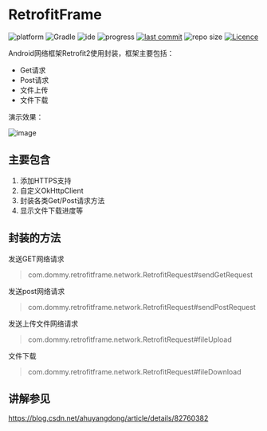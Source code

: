 # RetrofitFrame

![platform](https://img.shields.io/badge/platform-Android-lightgrey.svg)
![Gradle](https://img.shields.io/badge/Gradle-3.1.2-brightgreen.svg)
![ide](https://img.shields.io/badge/IDE-Android%20Studio-brightgreen.svg)
![progress](http://progressed.io/bar/100?title=completed)
[![last commit](https://img.shields.io/github/last-commit/ahuyangdong/RetrofitFrame.svg)](https://github.com/ahuyangdong/RetrofitFrame/commits/master)
![repo size](https://img.shields.io/github/repo-size/ahuyangdong/RetrofitFrame.svg)
[![Licence](https://img.shields.io/github/license/ahuyangdong/RetrofitFrame.svg)](https://github.com/ahuyangdong/RetrofitFrame/blob/master/LICENSE)

Android网络框架Retrofit2使用封装，框架主要包括：
- Get请求
- Post请求
- 文件上传
- 文件下载

演示效果：

![image](https://github.com/ahuyangdong/RetrofitFrame/raw/master/images/demo.gif)
## 主要包含
1. 添加HTTPS支持
2. 自定义OkHttpClient
3. 封装各类Get/Post请求方法
4. 显示文件下载进度等

## 封装的方法
发送GET网络请求
> com.dommy.retrofitframe.network.RetrofitRequest#sendGetRequest

发送post网络请求
> com.dommy.retrofitframe.network.RetrofitRequest#sendPostRequest

发送上传文件网络请求
> com.dommy.retrofitframe.network.RetrofitRequest#fileUpload

文件下载
> com.dommy.retrofitframe.network.RetrofitRequest#fileDownload


## 讲解参见
https://blog.csdn.net/ahuyangdong/article/details/82760382